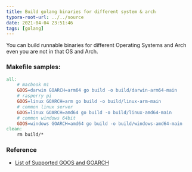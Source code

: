 ```yaml
---
title: Build golang binaries for different system & arch
typora-root-url: ../../source
date: 2021-04-04 23:51:46
tags: [golang]
---
```


You can build runnable binaries for different Operating Systems and Arch even you are not in that OS and Arch.

### Makefile samples:

```makefile
all:
	# macbook m1
	GOOS=darwin GOARCH=arm64 go build -o build/darwin-arm64-main
	# rasperry pi
	GOOS=linux GOARCH=arm go build -o build/linux-arm-main
	# common linux server
	GOOS=linux GOARCH=amd64 go build -o build/linux-amd64-main
	# common windows 64bit
	GOOS=windows GOARCH=amd64 go build -o build/windows-amd64-main	
clean:
	rm build/*
```



### Reference

* [List of Supported GOOS and GOARCH](https://gist.github.com/asukakenji/f15ba7e588ac42795f421b48b8aede63)

